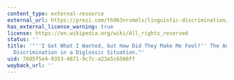 ```yaml
---
content_type: external-resource
external_url: https://prezi.com/th9b3nrvmmls/linguistic-discrimination/
has_external_license_warning: true
license: https://en.wikipedia.org/wiki/All_rights_reserved
status: ''
title: '"''I Got What I Wanted, but How Did They Make Me Feel?'' The Anatomy of Linguistic
  Discrimination in a Diglossic Situation."'
uid: 7605f5e4-9353-4671-9c7c-a23a5c6566ff
wayback_url: ''
---
```

